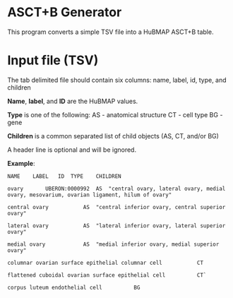 # ASCT+B Generator

This program converts a simple TSV file into a HuBMAP ASCT+B table.

# Input file (TSV)

The tab delimited file should contain six columns: name, label, id, type, and children

**Name**, **label**, and **ID** are the HuBMAP values. 

**Type** is one of the following:
AS - anatomical structure
CT - cell type
BG - gene

**Children** is a common separated list of child objects (AS, CT, and/or BG)

A header line is optional and will be ignored.

**Example**:

```
NAME	LABEL	ID	TYPE	CHILDREN

ovary		UBERON:0000992	AS	"central ovary, lateral ovary, medial ovary, mesovarium, ovarian ligament, hilum of ovary"

central ovary			AS	"central inferior ovary, central superior ovary"

lateral ovary			AS	"lateral inferior ovary, lateral superior ovary"

medial ovary			AS	"medial inferior ovary, medial superior ovary"

columnar ovarian surface epithelial columnar cell			CT

flattened cuboidal ovarian surface epithelial cell			CT`	

corpus luteum endothelial cell			BG
```

